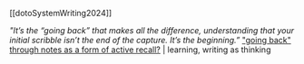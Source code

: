 [[dotoSystemWriting2024]]

*"It’s the “going back” that makes all the difference, understanding that your initial scribble isn’t the end of the capture. It’s the beginning.”* 
["going back" through notes as a form of active recall?](zotero://open-pdf/library/items/R6EZAKMC?page=null&annotation=WDGIQC2I)  | learning, writing as thinking